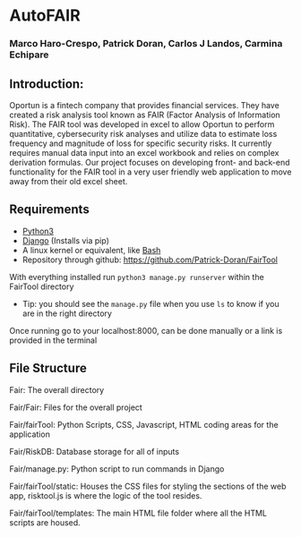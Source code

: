 # AutoFAIR
### Marco Haro-Crespo, Patrick Doran, Carlos J Landos, Carmina Echipare

## Introduction:
Oportun is a fintech company that provides financial services. They have created a risk analysis tool known as FAIR (Factor Analysis of Information Risk). The FAIR tool was developed in excel to allow Oportun to perform quantitative, cybersecurity risk analyses and utilize data to estimate loss frequency and magnitude of loss for specific security risks. It currently requires manual data input into an excel workbook and relies on complex derivation formulas. Our project focuses on developing front- and back-end functionality for the FAIR tool in a very user friendly web application to move away from their old excel sheet.

## Requirements
- [Python3](https://www.python.org/downloads/)
- [Django](https://www.djangoproject.com/) (Installs via pip)
- A linux kernel or equivalent, like [Bash](https://www.gnu.org/software/bash/)
- Repository through github: https://github.com/Patrick-Doran/FairTool

With everything installed run `python3 manage.py runserver` within the FairTool directory
- Tip: you should see the `manage.py` file when you use `ls` to know if you are in the right directory

Once running go to your localhost:8000, can be done manually or a link is provided in the terminal

## File Structure
Fair: The overall directory

Fair/Fair: Files for the overall project

Fair/fairTool: Python Scripts, CSS, Javascript, HTML coding areas for the application

Fair/RiskDB: Database storage for all of inputs

Fair/manage.py: Python script to run commands in Django

Fair/fairTool/static: Houses the CSS files for styling the sections of the web app, risktool.js is where the logic of the tool resides.

Fair/fairTool/templates: The main HTML file folder where all the HTML scripts are housed.
